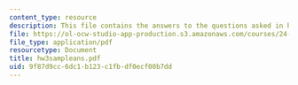 ```yaml
---
content_type: resource
description: This file contains the answers to the questions asked in homework 3.
file: https://ol-ocw-studio-app-production.s3.amazonaws.com/courses/24-242-logic-ii-spring-2004/9f87d9cc6dc1b123c1fbdf0ecf00b7dd_hw3sampleans.pdf
file_type: application/pdf
resourcetype: Document
title: hw3sampleans.pdf
uid: 9f87d9cc-6dc1-b123-c1fb-df0ecf00b7dd
---
```

